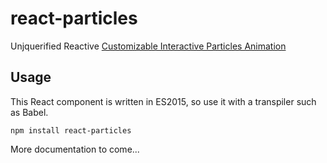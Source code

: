 # react-particles
Unjquerified Reactive [Customizable Interactive Particles Animation](http://www.jqueryscript.net/animation/Customizable-Interactive-Particles-Animation-with-jQuery-jParticle.html)

## Usage
This React component is written in ES2015, so use it with a transpiler such as Babel.

`npm install react-particles`

More documentation to come...
